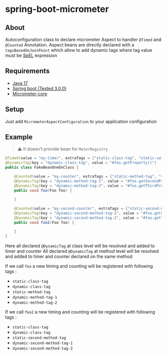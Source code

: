 # spring-boot-micrometer

## About

Autoconfiguration class to declare micrometer Aspect to handler `@Timed` and `@Counted` Annotation.
Aspect beans are directly declared with a `tagsBasedOnJoinPoint` which allow to add dynamic tags where tag value must be [SpEL](https://docs.spring.io/spring-framework/docs/3.0.x/reference/expressions.html) expression 

## Requirements

* [Java 17](https://formulae.brew.sh/formula/openjdk@17)
* [Spring boot (Tested 3.0.0)](https://spring.io/projects/spring-boot)
* [Micrometer-core](https://github.com/micrometer-metrics/micrometer)

## Setup

Just add `MicrometerAspectConfiguration` to your application configuration

## Example

> :warning: It doesn't provide bean for `MeterRegistry`
```java
@Timed(value = "my-timer", extraTags = {"static-class-tag", "static-value"})
@DynamicTag(key = "dynamic-class-tag", value = "#foo.getProperty()")
public class FakeBeanOneOnClass {

    @Counted(value = "my-counter", extraTags = {"static-method-tag", "static-value"})
    @DynamicTag(key = "dynamic-method-tag-1", value = "#foo.getSecondProperty()")
    @DynamicTag(key = "dynamic-method-tag-2", value = "#foo.getThirdProperty()")
    public void foo(Foo foo) {

    }
    
    @Counted(value = "my-second-counter", extraTags = {"static-second-method-tag", "static-value"})
    @DynamicTag(key = "dynamic-second-method-tag-1", value = "#foo.getSecondProperty()")
    @DynamicTag(key = "dynamic-second-method-tag-2", value = "#foo.getThirdProperty()")
    public void foo2(Foo foo) {

    }
}
```

Here all declared `@DynamicTag` at class level will be resolved and added to timer and counter
All declared `@DynamicTag` at method level will be resolved and added to timer and counter declared on the same method

If we call `foo` a new timing and counting will be registered with following tags :
* `static-class-tag`
* `dynamic-class-tag`
* `static-method-tag`
* `dynamic-method-tag-1`
* `dynamic-method-tag-2`

If we call `foo2` a new timing and counting will be registered with following tags :
* `static-class-tag`
* `dynamic-class-tag`
* `static-second-method-tag`
* `dynamic-second-method-tag-1`
* `dynamic-second-method-tag-2`